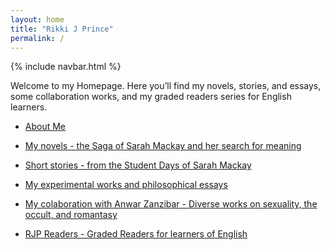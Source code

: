 ```yaml
---
layout: home
title: "Rikki J Prince"
permalink: /
---
```

{% include navbar.html %}
<link rel="stylesheet" href="/assets/css/style.css">


Welcome to my Homepage.
Here you’ll find my novels, stories, and essays, some collaboration works,
and my graded readers series for English learners.

- [About Me](/about/)

- [My novels - the Saga of Sarah Mackay and her search for meaning](/novels/)

- [Short stories - from the Student Days of Sarah Mackay](/stories/)

- [My experimental works and philosophical essays](/experimental/)

- [My colaboration with Anwar Zanzibar - Diverse works on sexuality, the occult,
  and romantasy](/zanzibar/)
  
- [RJP Readers - Graded Readers for learners of English](/readers/)
